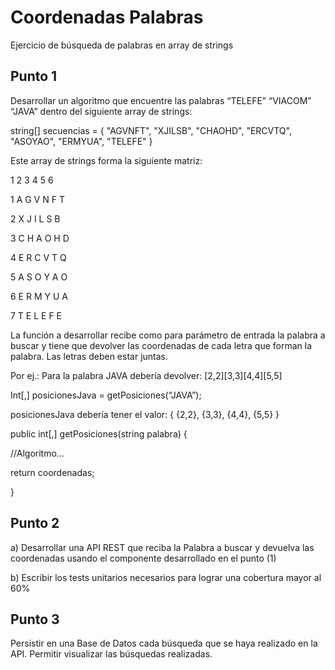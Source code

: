# Coordenadas Palabras

Ejercicio de búsqueda de palabras en array de strings

## Punto 1

Desarrollar un algoritmo que encuentre las palabras “TELEFE” “VIACOM” “JAVA” dentro del siguiente array de strings:

string[] secuencias = { "AGVNFT", "XJILSB", "CHAOHD", "ERCVTQ", "ASOYAO", "ERMYUA", "TELEFE" }

Este array de strings forma la siguiente matriz:

1 2 3 4 5 6

1 A G V N F T

2 X J I L S B

3 C H A O H D

4 E R C V T Q

5 A S O Y A O

6 E R M Y U A

7 T E L E F E

La función a desarrollar recibe como para parámetro de entrada la palabra a buscar y tiene que devolver las coordenadas de cada letra que forman la palabra. Las letras deben estar juntas.

Por ej.: Para la palabra JAVA debería devolver: [2,2][3,3][4,4][5,5]

Int[,] posicionesJava = getPosiciones(“JAVA”);

posicionesJava debería tener el valor: { {2,2}, {3,3}, {4,4}, {5,5} }

public int[,] getPosiciones(string palabra) {

//Algoritmo…

return coordenadas;

}

## Punto 2

a) Desarrollar una API REST que reciba la Palabra a buscar y devuelva las coordenadas usando el componente desarrollado en el punto (1)

b) Escribir los tests unitarios necesarios para lograr una cobertura mayor al 60%

## Punto 3

Persistir en una Base de Datos cada búsqueda que se haya realizado en la API. Permitir visualizar las búsquedas realizadas.
